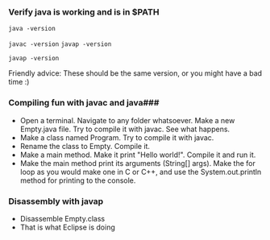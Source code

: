 ### Verify java is working and is in $PATH ###
```java -version``` 

```javac -version```
```javap -version```

```javap -version```

Friendly advice: These should be the same version, or you might have a bad time :) 

### Compiling fun with javac and java###
- Open a terminal. Navigate to any folder whatsoever. Make a new Empty.java file. Try to compile it with javac. See what happens.
- Make a class named Program. Try to compile it with javac.
- Rename the class to Empty. Compile it. 
- Make a main method. Make it print "Hello world!". Compile it and run it.
- Make the main method print its arguments (String[] args). Make the for loop as you would make one in C or C++, and use the System.out.println method for printing to the console.

### Disassembly with javap ###
- Disassemble Empty.class
- That is what Eclipse is doing



